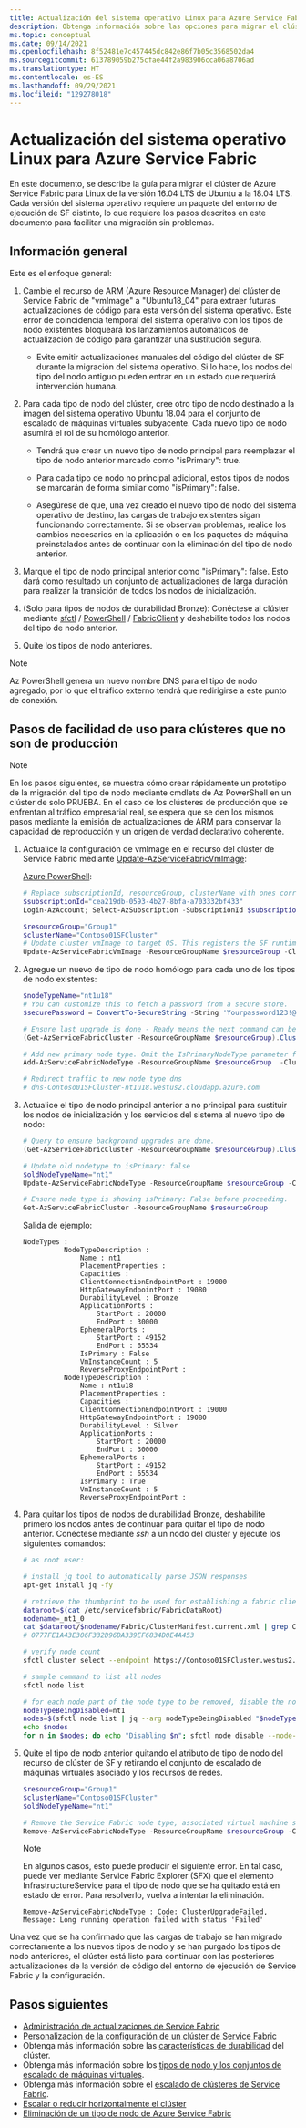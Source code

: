 ```yaml
---
title: Actualización del sistema operativo Linux para Azure Service Fabric
description: Obtenga información sobre las opciones para migrar el clúster de Azure Service Fabric a otro sistema operativo Linux.
ms.topic: conceptual
ms.date: 09/14/2021
ms.openlocfilehash: 8f52481e7c457445dc842e86f7b05c3568502da4
ms.sourcegitcommit: 613789059b275cfae44f2a983906cca06a8706ad
ms.translationtype: HT
ms.contentlocale: es-ES
ms.lasthandoff: 09/29/2021
ms.locfileid: "129278018"
---
```

# <a name="upgrading-linux-os-for-azure-service-fabric"></a>Actualización del sistema operativo Linux para Azure Service Fabric

En este documento, se describe la guía para migrar el clúster de Azure Service Fabric para Linux de la versión 16.04 LTS de Ubuntu a la 18.04 LTS. Cada versión del sistema operativo requiere un paquete del entorno de ejecución de SF distinto, lo que requiere los pasos descritos en este documento para facilitar una migración sin problemas.

## <a name="overview"></a>Información general

Este es el enfoque general:

1. Cambie el recurso de ARM (Azure Resource Manager) del clúster de Service Fabric de "vmImage" a "Ubuntu18_04" para extraer futuras actualizaciones de código para esta versión del sistema operativo. Este error de coincidencia temporal del sistema operativo con los tipos de nodo existentes bloqueará los lanzamientos automáticos de actualización de código para garantizar una sustitución segura.

    * Evite emitir actualizaciones manuales del código del clúster de SF durante la migración del sistema operativo. Si lo hace, los nodos del tipo del nodo antiguo pueden entrar en un estado que requerirá intervención humana.

2. Para cada tipo de nodo del clúster, cree otro tipo de nodo destinado a la imagen del sistema operativo Ubuntu 18.04 para el conjunto de escalado de máquinas virtuales subyacente. Cada nuevo tipo de nodo asumirá el rol de su homólogo anterior.

    * Tendrá que crear un nuevo tipo de nodo principal para reemplazar el tipo de nodo anterior marcado como "isPrimary": true.
    
    * Para cada tipo de nodo no principal adicional, estos tipos de nodos se marcarán de forma similar como "isPrimary": false.

    * Asegúrese de que, una vez creado el nuevo tipo de nodo del sistema operativo de destino, las cargas de trabajo existentes sigan funcionando correctamente. Si se observan problemas, realice los cambios necesarios en la aplicación o en los paquetes de máquina preinstalados antes de continuar con la eliminación del tipo de nodo anterior.
3. Marque el tipo de nodo principal anterior como "isPrimary": false. Esto dará como resultado un conjunto de actualizaciones de larga duración para realizar la transición de todos los nodos de inicialización.
4. (Solo para tipos de nodos de durabilidad Bronze): Conéctese al clúster mediante [sfctl](service-fabric-sfctl.md) / [PowerShell](/powershell/module/ServiceFabric) / [FabricClient](/dotnet/api/system.fabric.fabricclient) y deshabilite todos los nodos del tipo de nodo anterior.
5. Quite los tipos de nodo anteriores.

> [!NOTE]
> Az PowerShell genera un nuevo nombre DNS para el tipo de nodo agregado, por lo que el tráfico externo tendrá que redirigirse a este punto de conexión.


## <a name="ease-of-use-steps-for-non-production-clusters"></a>Pasos de facilidad de uso para clústeres que no son de producción

> [!NOTE]
> En los pasos siguientes, se muestra cómo crear rápidamente un prototipo de la migración del tipo de nodo mediante cmdlets de Az PowerShell en un clúster de solo PRUEBA. En el caso de los clústeres de producción que se enfrentan al tráfico empresarial real, se espera que se den los mismos pasos mediante la emisión de actualizaciones de ARM para conservar la capacidad de reproducción y un origen de verdad declarativo coherente.

1. Actualice la configuración de vmImage en el recurso del clúster de Service Fabric mediante [Update-AzServiceFabricVmImage](/powershell/module/az.servicefabric/update-azservicefabricvmimage):

    [Azure PowerShell](/powershell/azure/install-az-ps):
    ```powershell
    # Replace subscriptionId, resourceGroup, clusterName with ones corresponding to your cluster.
    $subscriptionId="cea219db-0593-4b27-8bfa-a703332bf433"
    Login-AzAccount; Select-AzSubscription -SubscriptionId $subscriptionId

    $resourceGroup="Group1"
    $clusterName="Contoso01SFCluster"
    # Update cluster vmImage to target OS. This registers the SF runtime package type that is supplied for upgrades.
    Update-AzServiceFabricVmImage -ResourceGroupName $resourceGroup -ClusterName $clusterName -VmImage Ubuntu18_04
    ```

2. Agregue un nuevo de tipo de nodo homólogo para cada uno de los tipos de nodo existentes:

    ```powershell
    $nodeTypeName="nt1u18"
    # You can customize this to fetch a password from a secure store.
    $securePassword = ConvertTo-SecureString -String 'Yourpassword123!@#' -AsPlainText -Force

    # Ensure last upgrade is done - Ready means the next command can be issued.
    (Get-AzServiceFabricCluster -ResourceGroupName $resourceGroup).ClusterState

    # Add new primary node type. Omit the IsPrimaryNodeType parameter for non-primary node types.
    Add-AzServiceFabricNodeType -ResourceGroupName $resourceGroup  -ClusterName $clusterName -NodeType $nodeTypeName -Capacity 5 -VmUserName testuser -VmPassword $securePassword -DurabilityLevel Silver -Verbose -VMImageSku 18.04-LTS -IsPrimaryNodeType $true

    # Redirect traffic to new node type dns
    # dns-Contoso01SFCluster-nt1u18.westus2.cloudapp.azure.com
    ```

3. Actualice el tipo de nodo principal anterior a no principal para sustituir los nodos de inicialización y los servicios del sistema al nuevo tipo de nodo:

    ```powershell
    # Query to ensure background upgrades are done.
    (Get-AzServiceFabricCluster -ResourceGroupName $resourceGroup).ClusterState

    # Update old nodetype to isPrimary: false
    $oldNodeTypeName="nt1"
    Update-AzServiceFabricNodeType -ResourceGroupName $resourceGroup -ClusterName $clusterName -IsPrimaryNodeType $false -NodeType $oldNodeTypeName -Verbose

    # Ensure node type is showing isPrimary: False before proceeding.
    Get-AzServiceFabricCluster -ResourceGroupName $resourceGroup
    ```

    Salida de ejemplo:
    ```
    NodeTypes :
              NodeTypeDescription :
                  Name : nt1
                  PlacementProperties :
                  Capacities :
                  ClientConnectionEndpointPort : 19000
                  HttpGatewayEndpointPort : 19080
                  DurabilityLevel : Bronze
                  ApplicationPorts :
                      StartPort : 20000
                      EndPort : 30000
                  EphemeralPorts :
                      StartPort : 49152
                      EndPort : 65534
                  IsPrimary : False
                  VmInstanceCount : 5
                  ReverseProxyEndpointPort :
              NodeTypeDescription :
                  Name : nt1u18
                  PlacementProperties :
                  Capacities :
                  ClientConnectionEndpointPort : 19000
                  HttpGatewayEndpointPort : 19080
                  DurabilityLevel : Silver
                  ApplicationPorts :
                      StartPort : 20000
                      EndPort : 30000
                  EphemeralPorts :
                      StartPort : 49152
                      EndPort : 65534
                  IsPrimary : True
                  VmInstanceCount : 5
                  ReverseProxyEndpointPort :
    ```

4. Para quitar los tipos de nodos de durabilidad Bronze, deshabilite primero los nodos antes de continuar para quitar el tipo de nodo anterior. Conéctese mediante *ssh* a un nodo del clúster y ejecute los siguientes comandos:

    ```bash
    # as root user:

    # install jq tool to automatically parse JSON responses
    apt-get install jq -fy

    # retrieve the thumbprint to be used for establishing a fabric client
    dataroot=$(cat /etc/servicefabric/FabricDataRoot)
    nodename=_nt1_0
    cat $dataroot/$nodename/Fabric/ClusterManifest.current.xml | grep ClientCertThumbprints
    # 0777FE1A43E306F332D96DA339EF6834D0E4A453

    # verify node count
    sfctl cluster select --endpoint https://Contoso01SFCluster.westus2.cloudapp.azure.com:19080 --pem /var/lib/waagent/0777FE1A43E306F332D96DA339EF6834D0E4A453.pem --no-verify

    # sample command to list all nodes
    sfctl node list

    # for each node part of the node type to be removed, disable the node:
    nodeTypeBeingDisabled=nt1
    nodes=$(sfctl node list | jq --arg nodeTypeBeingDisabled "$nodeTypeBeingDisabled" '.items[] | select(.type==$nodeTypeBeingDisabled) | .name' | sed s/\"//g)
    echo $nodes
    for n in $nodes; do echo "Disabling $n"; sfctl node disable --node-name $n --deactivation-intent RemoveNode --timeout 300; done
    ```

5. Quite el tipo de nodo anterior quitando el atributo de tipo de nodo del recurso de clúster de SF y retirando el conjunto de escalado de máquinas virtuales asociado y los recursos de redes.

    ```powershell
    $resourceGroup="Group1"
    $clusterName="Contoso01SFCluster"
    $oldNodeTypeName="nt1"

    # Remove the Service Fabric node type, associated virtual machine scale set resource, and any trailing networking resources that are no longer used. 
    Remove-AzServiceFabricNodeType -ResourceGroupName $resourceGroup -ClusterName $clusterName -NodeType $oldNodeTypeName
    ```

    > [!NOTE]
    > En algunos casos, esto puede producir el siguiente error. En tal caso, puede ver mediante Service Fabric Explorer (SFX) que el elemento InfrastructureService para el tipo de nodo que se ha quitado está en estado de error. Para resolverlo, vuelva a intentar la eliminación.
    ```
    Remove-AzServiceFabricNodeType : Code: ClusterUpgradeFailed, Message: Long running operation failed with status 'Failed'
    ```

Una vez que se ha confirmado que las cargas de trabajo se han migrado correctamente a los nuevos tipos de nodo y se han purgado los tipos de nodo anteriores, el clúster está listo para continuar con las posteriores actualizaciones de la versión de código del entorno de ejecución de Service Fabric y la configuración.

## <a name="next-steps"></a>Pasos siguientes

* [Administración de actualizaciones de Service Fabric](service-fabric-cluster-upgrade-version-azure.md)
* [Personalización de la configuración de un clúster de Service Fabric](service-fabric-cluster-fabric-settings.md)
* Obtenga más información sobre las [características de durabilidad](./service-fabric-cluster-capacity.md#durability-characteristics-of-the-cluster) del clúster.
* Obtenga más información sobre los [tipos de nodo y los conjuntos de escalado de máquinas virtuales](service-fabric-cluster-nodetypes.md).
* Obtenga más información sobre el [escalado de clústeres de Service Fabric](service-fabric-cluster-scaling.md).
* [Escalar o reducir horizontalmente el clúster](service-fabric-cluster-scale-in-out.md)
* [Eliminación de un tipo de nodo de Azure Service Fabric](service-fabric-how-to-remove-node-type.md)

